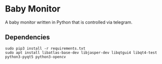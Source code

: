 # Baby Monitor

A baby monitor written in Python that is controlled via telegram. 


## Dependencies

```
sudo pip3 install -r requirements.txt
sudo apt install libatlas-base-dev libjasper-dev libqtgui4 libqt4-test python3-pyqt5 python3-opencv
```

